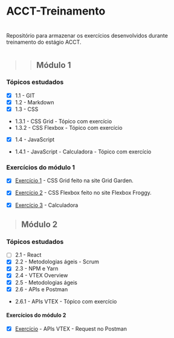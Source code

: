 # ACCT-Treinamento
#
 Repositório para armazenar os exercícios desenvolvidos durante treinamento do estágio  ACCT.

#
>> ## **Módulo 1**

 ### Tópicos estudados
- [x] 1.1 - GIT
- [x] 1.2 - Markdown
- [x] 1.3 - CSS
* 1.3.1 - CSS Grid - Tópico com exercício 
* 1.3.2 - CSS Flexbox - Tópico com exercício 
- [x] 1.4 - JavaScript
* 1.4.1 - JavaScript - Calculadora - Tópico com exercício 

### Exercícios do módulo 1
- [x] [Exercício 1](https://github.com/galemagalhaes/ACCT-Treinamento/tree/main/estagioMod1/grid) - CSS Grid feito na site Grid Garden.
- [x] [Exercício 2](https://github.com/galemagalhaes/ACCT-Treinamento/tree/main/estagioMod1/flexbox) - CSS Flexbox feito no site Flexbox Froggy.
- [x] [Exercício 3](https://github.com/galemagalhaes/ACCT-Treinamento/tree/main/estagioMod1/calculadora2) - Calculadora


> ## **Módulo 2**

### Tópicos estudados

- [ ] 2.1 - React
- [x] 2.2 - Metodologias ágeis - Scrum
- [x] 2.3 - NPM e Yarn
- [x] 2.4 - VTEX Overview
- [x] 2.5 - Metodologias ágeis
- [x] 2.6 - APIs e Postman
* 2.6.1 - APIs VTEX - Tópico com exercício 

#### Exercícios do módulo 2
- [x] [Exercício](https://github.com/galemagalhaes/ACCT-Treinamento/tree/main/estagioMod2/APIs-VTEX) - APIs VTEX - Request no Postman
